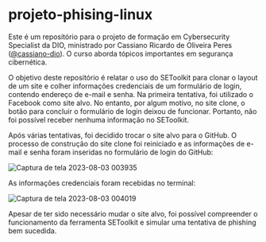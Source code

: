 # projeto-phising-linux
Este é um repositório para o projeto de formação em Cybersecurity Specialist da DIO, ministrado por Cassiano Ricardo de Oliveira Peres ([@cassiano-dio](https://github.com/cassiano-dio)). O curso aborda tópicos importantes em segurança cibernética.

O objetivo deste repositório é relatar o uso do SEToolkit para clonar o layout de um site e colher informações credenciais de um formulário de login, contendo endereço de e-mail e senha. Na primeira tentativa, foi utilizado o Facebook como site alvo. No entanto, por algum motivo, no site clone, o botão para concluir o formulário de login deixou de funcionar. Portanto, não foi possível receber nenhuma informação no SEToolkit. 

Após várias tentativas, foi decidido trocar o site alvo para o GitHub. O processo de construção do site clone foi reiniciado e as informações de e-mail e senha foram inseridas no formulário de login do GitHub:

![Captura de tela 2023-08-03 003935](https://github.com/OlStudios/projeto-phising-linux/assets/95282667/f288a71e-759f-4da3-a26b-29fd9e7f42bd)

As informações credenciais foram recebidas no terminal:

![Captura de tela 2023-08-03 004019](https://github.com/OlStudios/projeto-phising-linux/assets/95282667/6ce2af57-391b-41d9-81ac-dcc9094acba5)

Apesar de ter sido necessário mudar o site alvo, foi possível compreender o funcionamento da ferramenta SEToolkit e simular uma tentativa de phishing bem sucedida.
